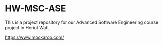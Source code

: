 # HW-MSC-ASE
This is a project repository for our Advanced Software Engineering course project in Heriot Watt

 https://www.mockaroo.com/
 